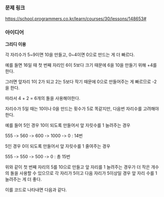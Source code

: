 ### 문제 링크

https://school.programmers.co.kr/learn/courses/30/lessons/148653#

### 아이디어

**그리디 이용**

각 자리수가 5~9이면 10을 만들고, 0~4이면 0으로 만드는 게 더 빠르다. 

예를 들면 16일 때 첫 번째 자리인 6이 5보다 크기 때문에 6을 10을 만들기 위해 +4를 한다. 

그러면 앞자리 1이 2가 되고 2는 5보다 작기 때문에 0으로 만들어주는 게 빠르므로 -2을 한다. 

따라서 4 + 2 = 6개의 돌을 사용해야한다. 

자리수가 5일 때는 10이나 0을 만드는 횟수가 5로 똑같지만, 다음번 자리수를 고려해야한다. 

예를 들어  5인 경우 10이 되도록 만들어서 앞 자릿수를 1 늘려주는 경우

555 -> 560 -> 600 -> 1000 -> 0 : 14번

5인 경우 0이 되도록 만들어서 앞 자릿수를 1 줄여주는 경우

555 -> 550 -> 500 -> 0 : 총 15번

위와 같이 첫 번째 자리의 5를 10으로 만들고 앞 자리를 1 늘려주는 경우가 더 작은 개수의 돌을 사용할 수 있으므로 각 자리가 5이고 다음 자리가 5이상일 경우 앞 자리 수를 1 늘려주는 게 더 좋다. 

이를 코드로 나타내면 다음과 같다.
